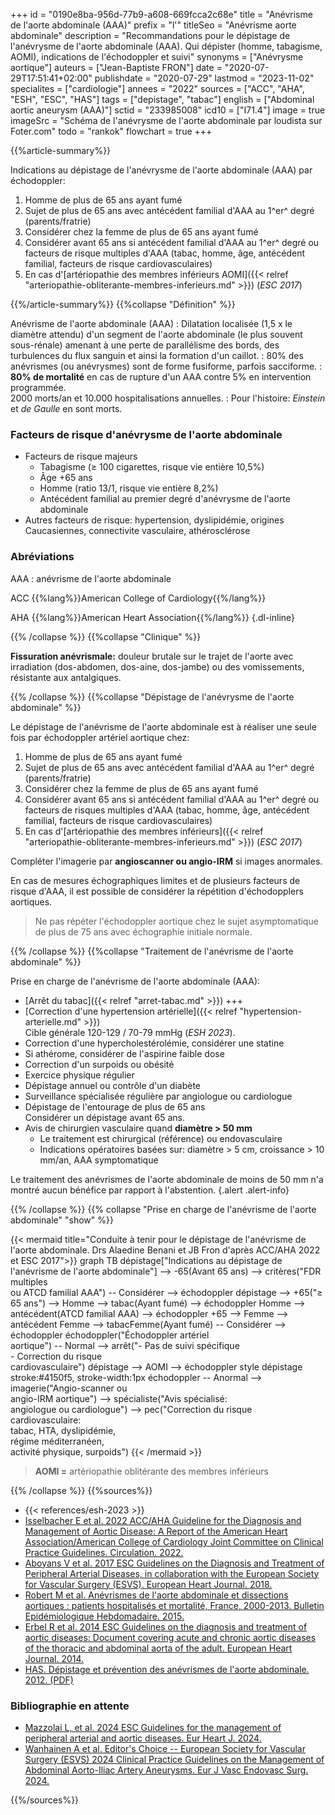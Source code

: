 +++
id = "0190e8ba-956d-77b9-a608-669fcca2c68e"
title = "Anévrisme de l'aorte abdominale (AAA)"
prefix = "l'"
titleSeo = "Anévrisme aorte abdominale"
description = "Recommandations pour le dépistage de l'anévrysme de l'aorte abdominale (AAA). Qui dépister (homme, tabagisme, AOMI), indications de l'échodoppler et suivi"
synonyms = ["Anévrysme aortique"]
auteurs = ["Jean-Baptiste FRON"]
date = "2020-07-29T17:51:41+02:00"
publishdate = "2020-07-29"
lastmod = "2023-11-02"
specialites = ["cardiologie"]
annees = "2022"
sources = ["ACC", "AHA", "ESH", "ESC", "HAS"]
tags = ["depistage", "tabac"]
english = ["Abdominal aortic aneurysm (AAA)"]
sctid = "233985008"
icd10 = ["I71.4"]
image = true
imageSrc = "Schéma de l'anévrysme de l'aorte abdominale par loudista sur Foter.com"
todo = "rankok"
flowchart = true
+++

{{%article-summary%}}

Indications au dépistage de l'anévrysme de l'aorte abdominale (AAA) par échodoppler:

1. Homme de plus de 65 ans ayant fumé
2. Sujet de plus de 65 ans avec antécédent familial d'AAA au 1^er^ degré (parents/fratrie)
3. Considérer chez la femme de plus de 65 ans ayant fumé
4. Considérer avant 65 ans si antécédent familial d'AAA au 1^er^ degré ou facteurs de risque multiples d'AAA (tabac, homme, âge, antécédent familial, facteurs de risque cardiovasculaires)
5. En cas d'[artériopathie des membres inférieurs AOMI]({{< relref "arteriopathie-obliterante-membres-inferieurs.md" >}}) (*ESC 2017*)

{{%/article-summary%}}
{{%collapse "Définition" %}}

Anévrisme de l'aorte abdominale (AAA)
: Dilatation localisée (1,5 x le diamètre attendu) d'un segment de l'aorte abdominale (le plus souvent sous-rénale) amenant à une perte de parallélisme des bords, des turbulences du flux sanguin et ainsi la formation d'un caillot.
: 80% des anévrismes (ou anévrysmes) sont de forme fusiforme, parfois sacciforme.
: **80% de mortalité** en cas de rupture d'un AAA contre 5% en intervention programmée.  
2000 morts/an et 10.000 hospitalisations annuelles.
: Pour l'histoire: *Einstein* et *de Gaulle* en sont morts.

### Facteurs de risque d'anévrysme de l'aorte abdominale

- Facteurs de risque majeurs
  - Tabagisme (≥ 100 cigarettes, risque vie entière 10,5%)
  - Âge +65 ans
  - Homme (ratio 13/1, risque vie entière 8,2%)
  - Antécédent familial au premier degré d'anévrysme de l'aorte abdominale
- Autres facteurs de risque: hypertension, dyslipidémie, origines Caucasiennes, connectivite vasculaire, athérosclérose

### Abréviations

AAA
: anévrisme de l'aorte abdominale

ACC
{{%lang%}}American College of Cardiology{{%/lang%}}

AHA
{{%lang%}}American Heart Association{{%/lang%}}
{.dl-inline}

{{% /collapse %}}
{{%collapse "Clinique" %}}

**Fissuration anévrismale:** douleur brutale sur le trajet de l'aorte avec irradiation (dos-abdomen, dos-aine, dos-jambe) ou des vomissements, résistante aux antalgiques.

{{% /collapse %}}
{{%collapse "Dépistage de l'anévrysme de l'aorte abdominale" %}}

Le dépistage de l'anévrisme de l'aorte abdominale est à réaliser une seule fois par échodoppler artériel aortique chez:

1. Homme de plus de 65 ans ayant fumé
2. Sujet de plus de 65 ans avec antécédent familial d'AAA au 1^er^ degré (parents/fratrie)
3. Considérer chez la femme de plus de 65 ans ayant fumé
4. Considérer avant 65 ans si antécédent familial d'AAA au 1^er^ degré ou facteurs de risques multiples d'AAA (tabac, homme, âge, antécédent familial, facteurs de risque cardiovasculaires)
5. En cas d'[artériopathie des membres inférieurs]({{< relref "arteriopathie-obliterante-membres-inferieurs.md" >}}) (*ESC 2017*)

Compléter l'imagerie par **angioscanner ou angio-IRM** si images anormales.

En cas de mesures échographiques limites et de plusieurs facteurs de risque d'AAA, il est possible de considérer la répétition d'échodopplers aortiques.

> Ne pas répéter l'échodoppler aortique chez le sujet asymptomatique de plus de 75 ans avec échographie initiale normale.

{{% /collapse %}}
{{%collapse "Traitement de l'anévrisme de l'aorte abdominale" %}}

Prise en charge de l'anévrisme de l'aorte abdominale (AAA):

- [Arrêt du tabac]({{< relref "arret-tabac.md" >}}) +++
- [Correction d'une hypertension artérielle]({{< relref "hypertension-arterielle.md" >}})  
  Cible générale 120-129 / 70-79 mmHg (*ESH 2023*).
- Correction d'une hypercholestérolémie, considérer une statine
- Si athérome, considérer de l'aspirine faible dose
- Correction d'un surpoids ou obésité
- Exercice physique régulier
- Dépistage annuel ou contrôle d'un diabète
- Surveillance spécialisée régulière par angiologue ou cardiologue
- Dépistage de l'entourage de plus de 65 ans  
  Considérer un dépistage avant 65 ans.
- Avis de chirurgien vasculaire quand **diamètre > 50 mm**
  - Le traitement est chirurgical (référence) ou endovasculaire
  - Indications opératoires basées sur: diamètre > 5 cm, croissance > 10 mm/an, AAA symptomatique

Le traitement des anévrismes de l'aorte abdominale de moins de 50 mm n'a montré aucun bénéfice par rapport à l'abstention.
{.alert .alert-info}

{{% /collapse %}}
{{% collapse "Prise en charge de l'anévrisme de l'aorte abdominale" "show" %}}

{{< mermaid title="Conduite à tenir pour le dépistage de l'anévrisme de l'aorte abdominale. Drs Alaedine Benani et JB Fron d'après ACC/AHA 2022 et ESC 2017">}}
graph TB
  dépistage["Indications au dépistage de<br>l'anévrisme de l'aorte abdominale"] --> -65(Avant 65 ans) --> critères("FDR multiples<br>ou ATCD familial AAA") -- Considérer --> échodoppler
  dépistage --> +65("≥ 65 ans") --> Homme --> tabac(Ayant fumé) --> échodoppler
      Homme --> antécédent(ATCD familial AAA) --> échodoppler
    +65 --> Femme --> antécédent
    Femme --> tabacFemme(Ayant fumé) -- Considérer --> échodoppler
    échodoppler("Échodoppler artériel<br>aortique") -- Normal --> arrêt("- Pas de suivi spécifique<br>- Correction du risque<br>cardiovasculaire")
    dépistage --> AOMI --> échodoppler
  style dépistage stroke:#4150f5, stroke-width:1px
    échodoppler -- Anormal --> imagerie("Angio-scanner ou<br>angio-IRM aortique") --> spécialiste("Avis spécialisé:<br>angiologue ou cardiologue") --> pec("Correction du risque<br>cardiovasculaire:<br>tabac, HTA, dyslipidémie,<br>régime méditerranéen,<br>activité physique, surpoids")
{{< /mermaid >}}

> **AOMI =** artériopathie oblitérante des membres inférieurs

{{% /collapse %}}
{{%sources%}}

- {{< references/esh-2023 >}}
- [Isselbacher E et al. 2022 ACC/AHA Guideline for the Diagnosis and Management of Aortic Disease: A Report of the American Heart Association/American College of Cardiology Joint Committee on Clinical Practice Guidelines. Circulation. 2022.](https://www.ahajournals.org/doi/10.1161/CIR.0000000000001106)
- [Aboyans V et al. 2017 ESC Guidelines on the Diagnosis and Treatment of Peripheral Arterial Diseases, in collaboration with the European Society for Vascular Surgery (ESVS). European Heart Journal. 2018.](https://academic.oup.com/eurheartj/article/39/9/763/4095038)
- [Robert M et al. Anévrismes de l'aorte abdominale et dissections aortiques : patients hospitalisés et mortalité, France, 2000-2013. Bulletin Epidémiologique Hebdomadaire. 2015.](https://www.santepubliquefrance.fr/maladies-et-traumatismes/maladies-cardiovasculaires-et-accident-vasculaire-cerebral/anevrisme-de-l-aorte-abdominale/documents/article/anevrismes-de-l-aorte-abdominale-et-dissections-aortiques-patients-hospitalises-et-mortalite-france-2000-2013)
- [Erbel R et al. 2014 ESC Guidelines on the diagnosis and treatment of aortic diseases: Document covering acute and chronic aortic diseases of the thoracic and abdominal aorta of the adult. European Heart Journal. 2014.](https://academic.oup.com/eurheartj/article/35/41/2873/407693)
- [HAS. Dépistage et prévention des anévrismes de l'aorte abdominale. 2012. (PDF)](https://www.has-sante.fr/upload/docs/application/pdf/2013-02/aaa_fiche_med_vfinale.pdf)

### Bibliographie en attente

- [Mazzolai L, et al. 2024 ESC Guidelines for the management of peripheral arterial and aortic diseases. Eur Heart J. 2024.](https://academic.oup.com/eurheartj/article-lookup/doi/10.1093/eurheartj/ehae179)
- [Wanhainen A et al. Editor's Choice -- European Society for Vascular Surgery (ESVS) 2024 Clinical Practice Guidelines on the Management of Abdominal Aorto-Iliac Artery Aneurysms. Eur J Vasc Endovasc Surg. 2024.](https://www.ejves.com/article/S1078-5884(23)00889-4/fulltext)

{{%/sources%}}
